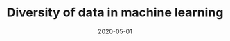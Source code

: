 ---
layout: post
title: Diversity of data in machine learning
date: 2020-05-01
categories: research
root: /work/
description: Crossing research limitations between machine learning projects and sociological critique
redirect: /img/work/msdv/Molloy_Diversity-of-data-in-machine-learning.pdf
---